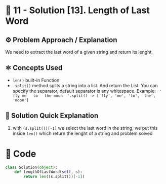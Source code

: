 # 💙 11 - Solution [13]. Length of Last Word

## ⚙️ Problem Approach / Explanation
We need to extract the last word of a given string and return its lenght.

## ⚛ Concepts Used
- `len()` built-in Function
- `.split()` method splits a string into a list. And return the List.
You can specify the separator, default separator is any whitespace. Example: 
` '   fly me   to   the moon  '.split() -> ['fly', 'me', 'to', 'the', 'moon']`

## 📝 Solution Quick Explanation

1. with `(s.split())[-1]` we select the last word in the string, we put this inside `len()` which return the lenght of a string and problem solved
 

# 💙 Code
```python
class Solution(object):
    def lengthOfLastWord(self, s):
        return len((s.split())[-1])
```
